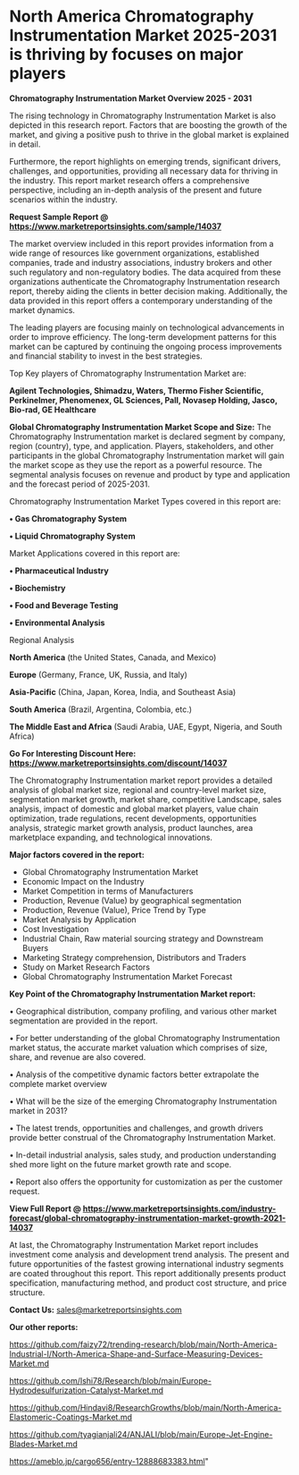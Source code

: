  # North America Chromatography Instrumentation Market 2025-2031 is thriving by focuses on major players

<Strong> Chromatography Instrumentation Market Overview 2025 - 2031</strong>

The rising technology in Chromatography Instrumentation Market is also depicted in this research report. Factors that are boosting the growth of the market, and giving a positive push to thrive in the global market is explained in detail.

Furthermore, the report highlights on emerging trends, significant drivers, challenges, and opportunities, providing all necessary data for thriving in the industry. This report market research offers a comprehensive perspective, including an in-depth analysis of the present and future scenarios within the industry.

<strong>Request Sample Report @ <a href=https://www.marketreportsinsights.com/sample/14037>https://www.marketreportsinsights.com/sample/14037</a></strong>

The market overview included in this report provides information from a wide range of resources like government organizations, established companies, trade and industry associations, industry brokers and other such regulatory and non-regulatory bodies. The data acquired from these organizations authenticate the Chromatography Instrumentation research report, thereby aiding the clients in better decision making. Additionally, the data provided in this report offers a contemporary understanding of the market dynamics.

The leading players are focusing mainly on technological advancements in order to improve efficiency. The long-term development patterns for this market can be captured by continuing the ongoing process improvements and financial stability to invest in the best strategies.

Top Key players of Chromatography Instrumentation Market are:

<strong>Agilent Technologies, Shimadzu, Waters, Thermo Fisher Scientific, Perkinelmer, Phenomenex, GL Sciences, Pall, Novasep Holding, Jasco, Bio-rad, GE Healthcare</strong>

<strong><b>Global Chromatography Instrumentation Market Scope and Size:</b></strong>
The Chromatography Instrumentation market is declared segment by company, region (country), type, and application. Players, stakeholders, and other participants in the global Chromatography Instrumentation market will gain the market scope as they use the report as a powerful resource. The segmental analysis focuses on revenue and product by type and application and the forecast period of 2025-2031.

Chromatography Instrumentation Market Types covered in this report are:

<strong>• Gas Chromatography System

• Liquid Chromatography System</strong>

Market Applications covered in this report are:

<strong>• Pharmaceutical Industry

• Biochemistry

• Food and Beverage Testing

• Environmental Analysis</strong> 

Regional Analysis

<strong>North America</strong> (the United States, Canada, and Mexico)

<strong>Europe</strong> (Germany, France, UK, Russia, and Italy)

<strong>Asia-Pacific</strong> (China, Japan, Korea, India, and Southeast Asia)

<strong>South America</strong> (Brazil, Argentina, Colombia, etc.)

<strong>The Middle East and Africa</strong> (Saudi Arabia, UAE, Egypt, Nigeria, and South Africa)

<strong>Go For Interesting Discount Here: <a href=https://www.marketreportsinsights.com/discount/14037>https://www.marketreportsinsights.com/discount/14037</a></strong>

The Chromatography Instrumentation market report provides a detailed analysis of global market size, regional and country-level market size, segmentation market growth, market share, competitive Landscape, sales analysis, impact of domestic and global market players, value chain optimization, trade regulations, recent developments, opportunities analysis, strategic market growth analysis, product launches, area marketplace expanding, and technological innovations.

<strong><b>Major factors covered in the report:</b></strong>
<ul>
  <li>Global Chromatography Instrumentation Market </li>
  <li>Economic Impact on the Industry</li>
  <li>Market Competition in terms of Manufacturers</li>
  <li>Production, Revenue (Value) by geographical segmentation</li>
  <li>Production, Revenue (Value), Price Trend by Type</li>
  <li>Market Analysis by Application</li>
  <li>Cost Investigation</li>
  <li>Industrial Chain, Raw material sourcing strategy and Downstream Buyers</li>
  <li>Marketing Strategy comprehension, Distributors and Traders</li>
  <li>Study on Market Research Factors</li>
  <li>Global Chromatography Instrumentation Market Forecast</li>
</ul>

<strong><b>Key Point of the Chromatography Instrumentation Market report:</b></strong>

• Geographical distribution, company profiling, and various other market segmentation are provided in the report.

• For better understanding of the global Chromatography Instrumentation market status, the accurate market valuation which comprises of size, share, and revenue are also covered.

• Analysis of the competitive dynamic factors better extrapolate the complete market overview

• What will be the size of the emerging Chromatography Instrumentation market in 2031?

• The latest trends, opportunities and challenges, and growth drivers provide better construal of the Chromatography Instrumentation Market.

• In-detail industrial analysis, sales study, and production understanding shed more light on the future market growth rate and scope.

• Report also offers the opportunity for customization as per the customer request.

<strong><b>View Full Report @ <a href=https://www.marketreportsinsights.com/industry-forecast/global-chromatography-instrumentation-market-growth-2021-14037>https://www.marketreportsinsights.com/industry-forecast/global-chromatography-instrumentation-market-growth-2021-14037</a></b></strong>


At last, the Chromatography Instrumentation Market report includes investment come analysis and development trend analysis. The present and future opportunities of the fastest growing international industry segments are coated throughout this report. This report additionally presents product specification, manufacturing method, and product cost structure, and price structure.

<strong>Contact Us:</strong>
sales@marketreportsinsights.com

<strong>Our other reports:</strong>

<a href=https://github.com/faizy72/trending-research/blob/main/North-America-Industrial-I/North-America-Shape-and-Surface-Measuring-Devices-Market.md>https://github.com/faizy72/trending-research/blob/main/North-America-Industrial-I/North-America-Shape-and-Surface-Measuring-Devices-Market.md</a>

<a href=https://github.com/Ishi78/Research/blob/main/Europe-Hydrodesulfurization-Catalyst-Market.md>https://github.com/Ishi78/Research/blob/main/Europe-Hydrodesulfurization-Catalyst-Market.md</a>

<a href=https://github.com/Hindavi8/ResearchGrowths/blob/main/North-America-Elastomeric-Coatings-Market.md>https://github.com/Hindavi8/ResearchGrowths/blob/main/North-America-Elastomeric-Coatings-Market.md</a>

<a href=https://github.com/tyagianjali24/ANJALI/blob/main/Europe-Jet-Engine-Blades-Market.md>https://github.com/tyagianjali24/ANJALI/blob/main/Europe-Jet-Engine-Blades-Market.md</a>

<a href=https://ameblo.jp/cargo656/entry-12888683383.html>https://ameblo.jp/cargo656/entry-12888683383.html</a>"
